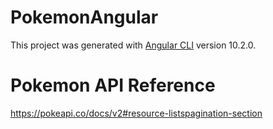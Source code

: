 # PokemonAngular

This project was generated with [Angular CLI](https://github.com/angular/angular-cli) version 10.2.0.

# Pokemon API Reference
https://pokeapi.co/docs/v2#resource-listspagination-section
